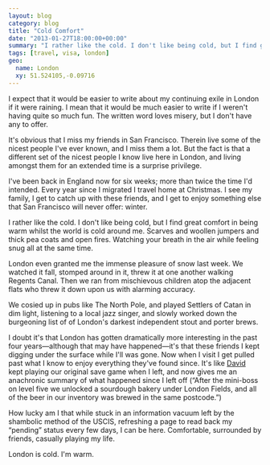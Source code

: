 ```yaml
---
layout: blog
category: blog
title: "Cold Comfort"
date: "2013-01-27T18:00:00+00:00"
summary: "I rather like the cold. I don't like being cold, but I find great comfort in being warm whilst the world is cold around me. Scarves and woollen jumpers and thick pea coats and open fires. Watching your breath in the air while feeling snug all at the same time."
tags: [travel, visa, london]
geo:
  name: London
  xy: 51.524105,-0.09716
---
```

I expect that it would be easier to write about my continuing exile in London if it were raining. I mean that it would be much easier to write if I weren't having quite so much fun. The written word loves misery, but I don't have any to offer.

It's obvious that I miss my friends in San Francisco. Therein live some of the nicest people I've ever known, and I miss them a lot. But the fact is that a different set of the nicest people I know live here in London, and living amongst them for an extended time is a surprise privilege.

I've been back in England now for six weeks; more than twice the time I'd intended. Every year since I migrated I travel home at Christmas. I see my family, I get to catch up with these friends, and I get to enjoy something else that San Francisco will never offer: winter.

I rather like the cold. I don't like being cold, but I find great comfort in being warm whilst the world is cold around me. Scarves and woollen jumpers and thick pea coats and open fires. Watching your breath in the air while feeling snug all at the same time.

London even granted me the immense pleasure of snow last week. We watched it fall, stomped around in it, threw it at one another walking Regents Canal. Then we ran from mischievous children atop the adjacent flats who threw it down upon us with alarming accuracy.

We cosied up in pubs like The North Pole, and played Settlers of Catan in dim light, listening to a local jazz singer, and slowly worked down the burgeoning list of of London's darkest independent stout and porter brews.

I doubt it's that London has gotten dramatically more interesting in the past four years—although that may have happened—it's that these friends I kept digging under the surface while I'll was gone. Now when I visit I get pulled past what I know to enjoy everything they've found since. It's like [David](http://dsingleton.co.uk) kept playing our original save game when I left, and now gives me an anachronic summary of what happened since I left off (“After the mini-boss on level five we unlocked a sourdough bakery under London Fields, and all of the beer in our inventory was brewed in the same postcode.”)

How lucky am I that while stuck in an information vacuum left by the shambolic method of the USCIS, refreshing a page to read back my “pending” status every few days, I can be here. Comfortable, surrounded by friends, casually playing my life. 

London is cold. I'm warm.
